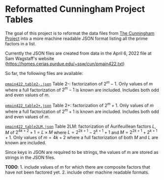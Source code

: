 # Reformatted Cunningham Project Tables
 The goal of this project is to reformat the data files from [The Cunningham Project](https://homes.cerias.purdue.edu/~ssw/cun/) into a more machine readable JSON format listing all the prime factors in a list.
 
 Currently the JSON files are created from data in the April 6, 2022 file at Sam Wagstaff's website (https://homes.cerias.purdue.edu/~ssw/cun/pmain422.txt)

 So far, the following files are available:

 [`pmain422_table2-.json`](Reformatted-Cunningham-Project-tables/blob/main/pmain422_table2-.json)
 Table 2-: factorization of $2^m-1$. Only values of $m$ where a full factorization of $2^m-1$ is known are included. Includes both odd and even values of $m$.

 [`pmain422_table2+.json`](Reformatted-Cunningham-Project-tables/blob/main/pmain422_table2%2B.json)
 Table 2+: factorization of $2^m+1$. Only values of $m$ where a full factorization of $2^m+1$ is known are included. Includes both odd and even values of $m$.

 [`pmain422_table2LM.json`](Reformatted-Cunningham-Project-tables/blob/main/pmain422_table2LM.json)
 Table 2LM: factorization of Aurifeuillean factors $L$, $M$ of $2^{4k+2}+1=L\times M$ where $L = 2^{2k+1}-2^{k+1}+1$ and $M = 2^{2k+1}+2^{k+1}+1$.
 Only values of $m = 4k+2$ where a full factorization of both $M$ and $L$ are known are included.
 
Since keys in JSON are required to be strings, the values of $m$ are stored as strings in the JSON files. 

**TODO**: 
    1. include values of $m$ for which there are composite factors that have not been factored yet.
    2. include other machine readable formats. 




